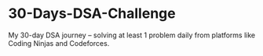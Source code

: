 # 30-Days-DSA-Challenge
My 30-day DSA journey – solving at least 1 problem daily from platforms like Coding Ninjas and Codeforces.
